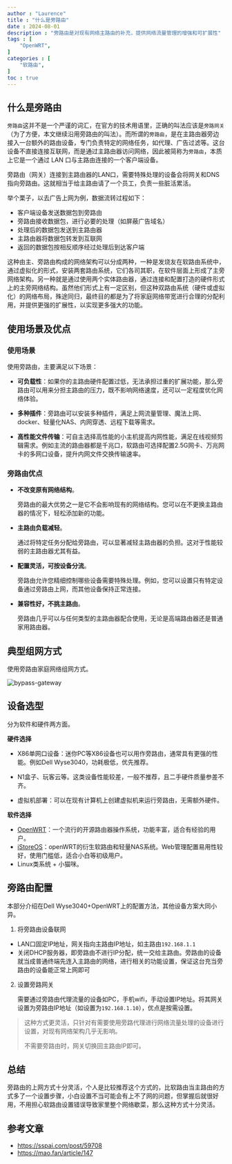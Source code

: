 ```yaml
---
author : "Laurence"
title : "什么是旁路由"
date : 2024-08-01
description : "旁路由是对现有网络主路由的补充，提供网络流量管理的增强和可扩展性"
tags : [
    "OpenWRT",
]
categories : [
    "软路由",
]
toc : true
---
```


## 什么是旁路由

`旁路由`这并不是一个严谨的词汇，在官方的技术用语里，正确的叫法应该是`旁路网关`（为了方便，本文继续沿用旁路由的叫法）。而所谓的`旁路由`，是在主路由器旁边接入一台额外的路由设备，专门负责特定的网络任务，如代理、广告过滤等。这台设备不直接连接互联网，而是通过主路由器访问网络，因此被简称为`旁路由`，本质上它是一个通过 LAN 口与主路由连接的一个客户端设备。

旁路由（网关）连接到主路由器的LAN口，需要特殊处理的设备会将网关和DNS指向旁路由。这就相当于给主路由请了一个员工，负责一些脏活累活。

举个栗子，以去广告上网为例，数据流转过程如下：

- 客户端设备发送数据包到旁路由
- 旁路由接收数据包，进行必要的处理（如屏蔽广告域名）
- 处理后的数据包发送到主路由器
- 主路由器将数据包转发到互联网
- 返回的数据包按相反顺序经过处理后到达客户端

这种由主、旁路由构成的网络架构可以分成两种，一种是发烧友在软路由系统中，通过虚拟化的形式，安装两套路由系统，它们各司其职，在软件层面上形成了主旁网络架构。另一种就是通过使用两个实体路由器，通过连接和配置打造的硬件形式上的主旁网络结构。虽然他们形式上有一定区别，但这种双路由系统（硬件或虚拟化）的网络布局，殊途同归，最终目的都是为了将家庭网络带宽进行合理的分配利用，并提供更强的扩展性，以实现更多强大的功能。

## 使用场景及优点

### 使用场景

使用旁路由，主要满足以下场景：

- **可负载性**：如果你的主路由硬件配置过低，无法承担过重的扩展功能，那么旁路由可以用来分担主路由的压力，既不影响网络速度，还可以一定程度优化网络体验。

- **多种插件**：旁路由可以安装多种插件，满足上网流量管理、魔法上网、docker、轻量化NAS、内网穿透、远程下载等需求。

- **高性能文件传输**：可自主选择高性能的小主机提高内网性能，满足在线视频剪辑需求。例如主流的路由器都是千兆口，软路由可选择配置2.5G网卡、万兆网卡的多网口设备，提升内网文件交换传输速率。

###  旁路由优点

- **不改变原有网络结构**。

  旁路由的最大优势之一是它不会影响现有的网络结构。您可以在不更换主路由器的情况下，轻松添加新的功能。

- **主路由负载减轻**。

  通过将特定任务分配给旁路由，可以显著减轻主路由器的负担。这对于性能较弱的主路由器尤其有益。

- **配置灵活，可按设备分流**。

  旁路由允许您精细控制哪些设备需要特殊处理。例如，您可以设置只有特定设备通过旁路由上网，而其他设备保持正常连接。

- **兼容性好，不挑主路由**。

  旁路由几乎可以与任何类型的主路由器配合使用，无论是高端路由器还是普通家用路由器。
## 典型组网方式

使用旁路由家庭网络组网方式。

![bypass-gateway](/assets/nas/wyse3040/bypass-gateway.png)



## 设备选型
分为软件和硬件两方面。

**硬件选择**
- X86单网口设备：迷你PC等X86设备也可以用作旁路由，通常具有更强的性能。例如Dell Wyse3040，功耗极低，优先推荐。

- N1盒子、玩客云等。这类设备性能较差，一般不推荐，且二手硬件质量参差不齐。

- 虚拟机部署：可以在现有计算机上创建虚拟机来运行旁路由，无需额外硬件。

**软件选择**
- [OpenWRT](https://openwrt.org/)：一个流行的开源路由器操作系统，功能丰富，适合有经验的用户。
- [iStoreOS](https://www.istoreos.com/)：openWRT的衍生软路由和轻量NAS系统。Web管理配置易用性较好，使用门槛低，适合小白等初级用户。
- Linux类系统 + 小猫咪。

## 旁路由配置
本部分介绍在Dell Wyse3040+OpenWRT上的配置方法，其他设备方案大同小异。

1. 将旁路由设备联网
  - LAN口固定IP地址，网关指向主路由IP地址，如主路由`192.168.1.1`
  - 关闭DHCP服务器，即旁路由不进行IP分配，统一交给主路由。旁路由的设备就当成普通终端先连入主路由的网络，进行相关的功能设置，保证这台充当旁路由的设备能正常上网即可

2. 设置旁路网关

   需要通过旁路由代理流量的设备如PC，手机wifi，手动设置IP地址。将其网关设置为旁路由IP地址（如设置为`192.168.1.10`），优点是按需设置。

> 这种方式更灵活，只针对有需要使用旁路代理进行网络流量处理的设备进行设置，对现有网络架构几乎无影响。
>
> 不需要旁路由时，网关切换回主路由IP即可。

## 总结

旁路由的上网方式十分灵活，个人是比较推荐这个方式的，比软路由当主路由的方式多了一个设置步骤，小白设置不当可能会有上不了网的问题，但掌握后就很好用，不用担心软路由设置错误导致家里整个网络歇菜，那么这种方式十分灵活。

## 参考文章

- https://sspai.com/post/59708
- https://mao.fan/article/147











